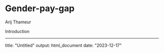 # Gender-pay-gap
Arij Thameur 

Introduction 

---
title: "Untitled"
output: html_document
date: "2023-12-17"
